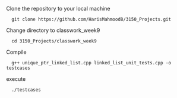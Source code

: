 Clone the repository to your local machine

      git clone https://github.com/HarisMahmood8/3150_Projects.git
      
Change directory to classwork_week9

      cd 3150_Projects/classwork_week9
      
Compile

      g++ unique_ptr_linked_list.cpp linked_list_unit_tests.cpp -o testcases
      
execute

      ./testcases

